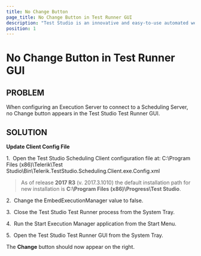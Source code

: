 ```yaml
---
title: No Change Button
page_title: No Change Button in Test Runner GUI
description: "Test Studio is an innovative and easy-to-use automated web, WPF and load testing solution. Test Studio tests support essential technologies like ASP.NET AJAX, Silverlight, PHP and MVC. HTML5, Testing framework, functional testing, performance testing, load testing, exploratory testing, manual testing."
position: 1
---
```

# No Change Button in Test Runner GUI

## PROBLEM

 When configuring an Execution Server to connect to a Scheduling Server, no Change button appears in the Test Studio Test Runner GUI. 


## SOLUTION

**Update Client Config File**

1.&nbsp; Open the Test Studio Scheduling Client configuration file at: C:\Program Files (x86)\Telerik\Test Studio\Bin\Telerik.TestStudio.Scheduling.Client.exe.Config.xml

> As of release **2017 R3** (v. 2017.3.1010) the default installation path for new installation is **C:\Program Files (x86)\Progress\Test Studio**.

2.&nbsp; Change the EmbedExecutionManager value to false.

3.&nbsp; Close the Test Studio Test Runner process from the System Tray.

4.&nbsp; Run the Start Execution Manager application from the Start Menu.

5.&nbsp; Open the Test Studio Test Runner GUI from the System Tray.

The **Change** button should now appear on the right.

